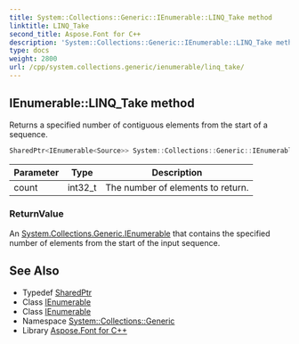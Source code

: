 ```yaml
---
title: System::Collections::Generic::IEnumerable::LINQ_Take method
linktitle: LINQ_Take
second_title: Aspose.Font for C++
description: 'System::Collections::Generic::IEnumerable::LINQ_Take method. Returns a specified number of contiguous elements from the start of a sequence in C++.'
type: docs
weight: 2800
url: /cpp/system.collections.generic/ienumerable/linq_take/
---
```

## IEnumerable::LINQ_Take method


Returns a specified number of contiguous elements from the start of a sequence.

```cpp
SharedPtr<IEnumerable<Source>> System::Collections::Generic::IEnumerable<Source>::LINQ_Take(int32_t count)
```


| Parameter | Type | Description |
| --- | --- | --- |
| count | int32_t | The number of elements to return. |

### ReturnValue

An [System.Collections.Generic.IEnumerable](../) that contains the specified number of elements from the start of the input sequence.

## See Also

* Typedef [SharedPtr](../../../system/sharedptr/)
* Class [IEnumerable](../)
* Class [IEnumerable](../)
* Namespace [System::Collections::Generic](../../)
* Library [Aspose.Font for C++](../../../)
